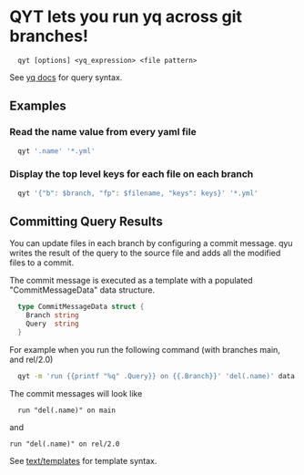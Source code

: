 # QYT lets you run yq across git branches!

```
  qyt [options] <yq_expression> <file pattern>
```

See [yq docs](https://mikefarah.gitbook.io/yq/) for query syntax.

## Examples

### Read the name value from every yaml file
```sh
  qyt '.name' '*.yml'
```

### Display the top level keys for each file on each branch

```sh
  qyt '{"b": $branch, "fp": $filename, "keys": keys}' '*.yml'
```

## Committing Query Results

You can update files in each branch by configuring a commit message.
qyu writes the result of the query to the source file and adds all the
modified files to a commit.

The commit message is executed as a template with a populated
"CommitMessageData" data structure.

```go
  type CommitMessageData struct {
    Branch string
    Query  string
  }
```

For example when you run the following command (with branches main, and rel/2.0)

```sh
  qyt -m 'run {{printf "%q" .Query}} on {{.Branch}}' 'del(.name)' data.yml
```

The commit messages will look like
```
  run "del(.name)" on main
```
and
```
run "del(.name)" on rel/2.0
```

See [text/templates](https://golang.org/pkg/text/template/) for template syntax.
